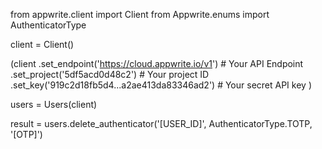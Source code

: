 from appwrite.client import Client
from Appwrite.enums import AuthenticatorType

client = Client()

(client
  .set_endpoint('https://cloud.appwrite.io/v1') # Your API Endpoint
  .set_project('5df5acd0d48c2') # Your project ID
  .set_key('919c2d18fb5d4...a2ae413da83346ad2') # Your secret API key
)

users = Users(client)

result = users.delete_authenticator('[USER_ID]', AuthenticatorType.TOTP, '[OTP]')
